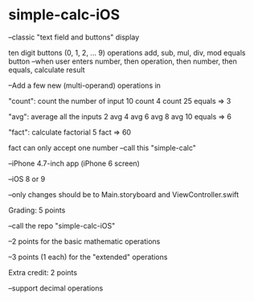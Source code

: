 # simple-calc-iOS

–classic "text field and buttons" display

ten digit buttons (0, 1, 2, ... 9)
operations add, sub, mul, div, mod
equals button
–when user enters number, then operation, then number, then equals, calculate result

–Add a few new (multi-operand) operations in

"count": count the number of input
10 count 4 count 25 equals => 3

"avg": average all the inputs
2 avg 4 avg 6 avg 8 avg 10 equals => 6

"fact": calculate factorial
5 fact => 60

fact can only accept one number
–call this "simple-calc"

–iPhone 4.7-inch app (iPhone 6 screen)

–iOS 8 or 9

–only changes should be to Main.storyboard and ViewController.swift





Grading: 5 points

–call the repo "simple-calc-iOS"

–2 points for the basic mathematic operations

–3 points (1 each) for the "extended" operations





Extra credit: 2 points

–support decimal operations
